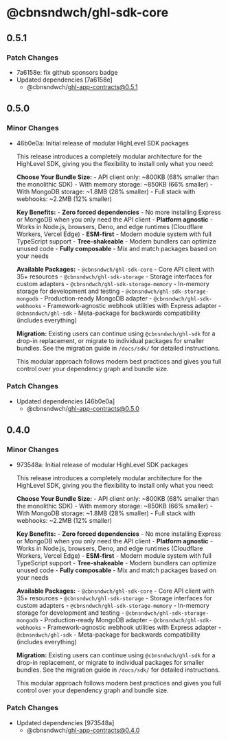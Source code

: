 # @cbnsndwch/ghl-sdk-core

## 0.5.1

### Patch Changes

- 7a6158e: fix github sponsors badge
- Updated dependencies [7a6158e]
    - @cbnsndwch/ghl-app-contracts@0.5.1

## 0.5.0

### Minor Changes

- 46b0e0a: Initial release of modular HighLevel SDK packages

    This release introduces a completely modular architecture for the HighLevel SDK, giving you the flexibility to install only what you need:

    **Choose Your Bundle Size:** - API client only: ~800KB (68% smaller than the monolithic SDK) - With memory storage: ~850KB (66% smaller) - With MongoDB storage: ~1.8MB (28% smaller) - Full stack with webhooks: ~2.2MB (12% smaller)

    **Key Benefits:** - **Zero forced dependencies** - No more installing Express or MongoDB when you only need the API client - **Platform agnostic** - Works in Node.js, browsers, Deno, and edge runtimes (Cloudflare Workers, Vercel Edge) - **ESM-first** - Modern module system with full TypeScript support - **Tree-shakeable** - Modern bundlers can optimize unused code - **Fully composable** - Mix and match packages based on your needs

    **Available Packages:** - `@cbnsndwch/ghl-sdk-core` - Core API client with 35+ resources - `@cbnsndwch/ghl-sdk-storage` - Storage interfaces for custom adapters - `@cbnsndwch/ghl-sdk-storage-memory` - In-memory storage for development and testing - `@cbnsndwch/ghl-sdk-storage-mongodb` - Production-ready MongoDB adapter - `@cbnsndwch/ghl-sdk-webhooks` - Framework-agnostic webhook utilities with Express adapter - `@cbnsndwch/ghl-sdk` - Meta-package for backwards compatibility (includes everything)

    **Migration:** Existing users can continue using `@cbnsndwch/ghl-sdk` for a drop-in replacement, or migrate to individual packages for smaller bundles. See the migration guide in `/docs/sdk/` for detailed instructions.

    This modular approach follows modern best practices and gives you full control over your dependency graph and bundle size.

### Patch Changes

- Updated dependencies [46b0e0a]
    - @cbnsndwch/ghl-app-contracts@0.5.0

## 0.4.0

### Minor Changes

- 973548a: Initial release of modular HighLevel SDK packages

    This release introduces a completely modular architecture for the HighLevel SDK, giving you the flexibility to install only what you need:

    **Choose Your Bundle Size:** - API client only: ~800KB (68% smaller than the monolithic SDK) - With memory storage: ~850KB (66% smaller) - With MongoDB storage: ~1.8MB (28% smaller) - Full stack with webhooks: ~2.2MB (12% smaller)

    **Key Benefits:** - **Zero forced dependencies** - No more installing Express or MongoDB when you only need the API client - **Platform agnostic** - Works in Node.js, browsers, Deno, and edge runtimes (Cloudflare Workers, Vercel Edge) - **ESM-first** - Modern module system with full TypeScript support - **Tree-shakeable** - Modern bundlers can optimize unused code - **Fully composable** - Mix and match packages based on your needs

    **Available Packages:** - `@cbnsndwch/ghl-sdk-core` - Core API client with 35+ resources - `@cbnsndwch/ghl-sdk-storage` - Storage interfaces for custom adapters - `@cbnsndwch/ghl-sdk-storage-memory` - In-memory storage for development and testing - `@cbnsndwch/ghl-sdk-storage-mongodb` - Production-ready MongoDB adapter - `@cbnsndwch/ghl-sdk-webhooks` - Framework-agnostic webhook utilities with Express adapter - `@cbnsndwch/ghl-sdk` - Meta-package for backwards compatibility (includes everything)

    **Migration:** Existing users can continue using `@cbnsndwch/ghl-sdk` for a drop-in replacement, or migrate to individual packages for smaller bundles. See the migration guide in `/docs/sdk/` for detailed instructions.

    This modular approach follows modern best practices and gives you full control over your dependency graph and bundle size.

### Patch Changes

- Updated dependencies [973548a]
    - @cbnsndwch/ghl-app-contracts@0.4.0
